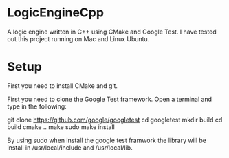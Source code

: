 # LogicEngineCpp
A logic engine written in C++ using CMake and Google Test.
I have tested out this project running on Mac and Linux Ubuntu.


# Setup
First you need to install CMake and git.

First you need to clone the Google Test framework.
Open a terminal and type in the following:

git clone https://github.com/google/googletest
cd googletest
mkdir build
cd build
cmake ..
make
sudo make install

By using sudo when install the google test framwork the library will be install in /usr/local/include and /usr/local/lib.

